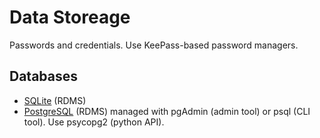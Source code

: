 # Data Storeage

Passwords and credentials. Use KeePass-based password managers.

## Databases

* [SQLite](https://docs.python.org/3/library/sqlite3.html) (RDMS)
* [PostgreSQL](https://www.postgresql.org/) (RDMS) managed with pgAdmin (admin tool) or psql (CLI tool). Use psycopg2 (python API).
